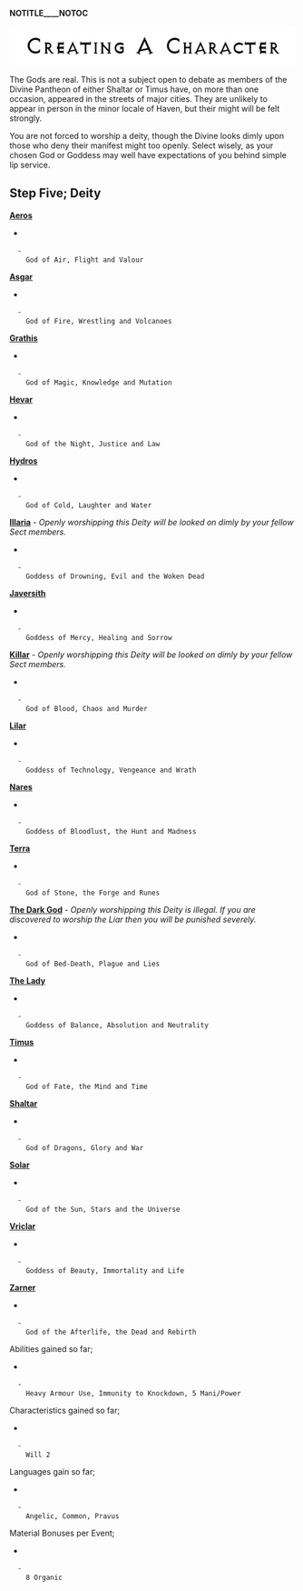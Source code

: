 __NOTITLE____NOTOC__

<div class="center" style="width: auto; margin-left: auto; margin-right: auto;">

![<File:CharGen.jpg>](CharGen.jpg "File:CharGen.jpg")

</div>

The Gods are real. This is not a subject open to debate as members of
the Divine Pantheon of either Shaltar or Timus have, on more than one
occasion, appeared in the streets of major cities. They are unlikely to
appear in person in the minor locale of Haven, but their might will be
felt strongly.

You are not forced to worship a deity, though the Divine looks dimly
upon those who deny their manifest might too openly. Select wisely, as
your chosen God or Goddess may well have expectations of you behind
simple lip service.

## **Step Five; Deity**

**[Aeros](GoldAngelEarthDIA "wikilink")**

  -

      -
        God of Air, Flight and Valour

**[Asgar](GoldAngelEarthDIAs "wikilink")**

  -

      -
        God of Fire, Wrestling and Volcanoes

**[Grathis](GoldAngelEarthDIG "wikilink")**

  -

      -
        God of Magic, Knowledge and Mutation

**[Hevar](GoldAngelEarthDIH "wikilink")**

  -

      -
        God of the Night, Justice and Law

**[Hydros](GoldAngelEarthDIHy "wikilink")**

  -

      -
        God of Cold, Laughter and Water

**[Illaria](GoldAngelEarthDII "wikilink")** - *Openly worshipping this
Deity will be looked on dimly by your fellow Sect members.*

  -

      -
        Goddess of Drowning, Evil and the Woken Dead

**[Javersith](GoldAngelEarthDIJ "wikilink")**

  -

      -
        Goddess of Mercy, Healing and Sorrow

**[Killar](GoldAngelEarthDIK "wikilink")** - *Openly worshipping this
Deity will be looked on dimly by your fellow Sect members.*

  -

      -
        God of Blood, Chaos and Murder

**[Lilar](GoldAngelEarthDIL "wikilink")**

  -

      -
        Goddess of Technology, Vengeance and Wrath

**[Nares](GoldAngelEarthDIN "wikilink")**

  -

      -
        Goddess of Bloodlust, the Hunt and Madness

**[Terra](GoldAngelEarthDIT "wikilink")**

  -

      -
        God of Stone, the Forge and Runes

**[The Dark God](GoldAngelEarthDIDG "wikilink")** - *Openly worshipping
this Deity is illegal. If you are discovered to worship the Liar then
you will be punished severely.*

  -

      -
        God of Bed-Death, Plague and Lies

**[The Lady](GoldAngelEarthDITL "wikilink")**

  -

      -
        Goddess of Balance, Absolution and Neutrality

**[Timus](GoldAngelEarthDITi "wikilink")**

  -

      -
        God of Fate, the Mind and Time

**[Shaltar](GoldAngelEarthDIS "wikilink")**

  -

      -
        God of Dragons, Glory and War

**[Solar](GoldAngelEarthDISo "wikilink")**

  -

      -
        God of the Sun, Stars and the Universe

**[Vriclar](GoldAngelEarthDIV "wikilink")**

  -

      -
        Goddess of Beauty, Immortality and Life

**[Zarner](GoldAngelEarthDIZ "wikilink")**

  -

      -
        God of the Afterlife, the Dead and Rebirth

Abilities gained so far;

  -

      -
        Heavy Armour Use, Immunity to Knockdown, 5 Mani/Power

Characteristics gained so far;

  -

      -
        Will 2

Languages gain so far;

  -

      -
        Angelic, Common, Pravus

Material Bonuses per Event;

  -

      -
        8 Organic